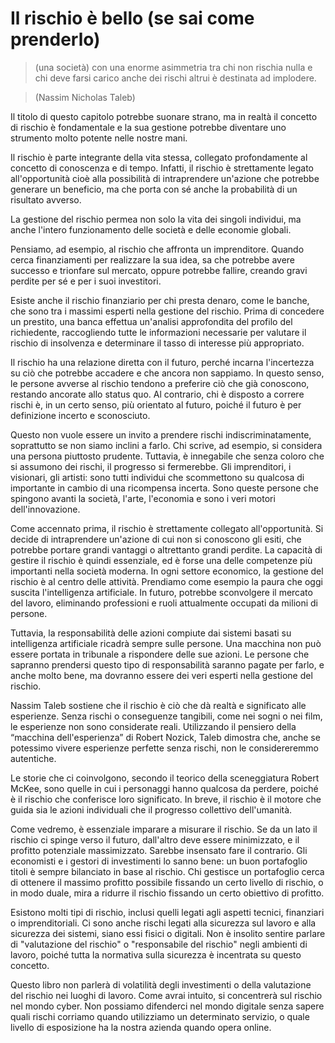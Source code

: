 <!---
status: READY
-->

# Il rischio è bello (se sai come prenderlo)

> (una società) con una enorme asimmetria tra chi non rischia nulla e chi deve farsi carico anche dei rischi altrui è destinata ad implodere.

> (Nassim Nicholas Taleb)


Il titolo di questo capitolo potrebbe suonare strano, ma in realtà il concetto di rischio è fondamentale e la sua gestione potrebbe diventare uno strumento molto potente nelle nostre mani. 

Il rischio è parte integrante della vita stessa, collegato profondamente al concetto di conoscenza e di tempo. Infatti, il rischio è strettamente legato all'opportunità cioè alla possibilità di intraprendere un'azione che potrebbe generare un beneficio, ma che porta con sé anche la probabilità di un risultato avverso.

La gestione del rischio permea non solo la vita dei singoli individui, ma anche l'intero funzionamento delle società e delle economie globali.

Pensiamo, ad esempio, al rischio che affronta un imprenditore. Quando cerca finanziamenti per realizzare la sua idea, sa che potrebbe avere successo e trionfare sul mercato, oppure potrebbe fallire, creando gravi perdite per sé e per i suoi investitori.

Esiste anche il rischio finanziario per chi presta denaro, come le banche, che sono tra i massimi esperti nella gestione del rischio. Prima di concedere un prestito, una banca effettua un'analisi approfondita del profilo del richiedente, raccogliendo tutte le informazioni necessarie per valutare il rischio di insolvenza e determinare il tasso di interesse più appropriato.

Il rischio ha una relazione diretta con il futuro, perché incarna l'incertezza su ciò che potrebbe accadere e che ancora non sappiamo. In questo senso, le persone avverse al rischio tendono a preferire ciò che già conoscono, restando ancorate allo status quo. Al contrario, chi è disposto a correre rischi è, in un certo senso, più orientato al futuro, poiché il futuro è per definizione incerto e sconosciuto.

Questo non vuole essere un invito a prendere rischi indiscriminatamente, soprattutto se non siamo inclini a farlo. Chi scrive, ad esempio, si considera una persona piuttosto prudente. Tuttavia, è innegabile che senza coloro che si assumono dei rischi, il progresso si fermerebbe. Gli imprenditori, i visionari, gli artisti: sono tutti individui che scommettono su qualcosa di importante in cambio di una ricompensa incerta. Sono queste persone che spingono avanti la società, l'arte, l'economia e sono i veri motori dell'innovazione.

Come accennato prima, il rischio è strettamente collegato all'opportunità. Si decide di intraprendere un'azione di cui non si conoscono gli esiti, che potrebbe portare grandi vantaggi o altrettanto grandi perdite. La capacità di gestire il rischio è quindi essenziale, ed è forse una delle competenze più importanti nella società moderna. In ogni settore economico, la gestione del rischio è al centro delle attività. Prendiamo come esempio la paura che oggi suscita l'intelligenza artificiale. In futuro, potrebbe sconvolgere il mercato del lavoro, eliminando professioni e ruoli attualmente occupati da milioni di persone. 

Tuttavia, la responsabilità delle azioni compiute dai sistemi basati su intelligenza artificiale ricadrà sempre sulle persone. Una macchina non può essere portata in tribunale a rispondere delle sue azioni. Le persone che sapranno prendersi questo tipo di responsabilità saranno pagate per farlo, e anche molto bene, ma dovranno essere dei veri esperti nella gestione del rischio.

Nassim Taleb sostiene che il rischio è ciò che dà realtà e significato alle esperienze. Senza rischi o conseguenze tangibili, come nei sogni o nei film, le esperienze non sono considerate reali. Utilizzando il pensiero della “macchina dell'esperienza” di Robert Nozick, Taleb dimostra che, anche se potessimo vivere esperienze perfette senza rischi, non le considereremmo autentiche. 

Le storie che ci coinvolgono, secondo il teorico della sceneggiatura Robert McKee, sono quelle in cui i personaggi hanno qualcosa da perdere, poiché è il rischio che conferisce loro significato. In breve, il rischio è il motore che guida sia le azioni individuali che il progresso collettivo dell'umanità.


Come vedremo, è essenziale imparare a misurare il rischio. Se da un lato il rischio ci spinge verso il futuro, dall'altro deve essere minimizzato, e il profitto potenziale massimizzato. Sarebbe insensato fare il contrario. Gli economisti e i gestori di investimenti lo sanno bene: un buon portafoglio titoli è sempre bilanciato in base al rischio. Chi gestisce un portafoglio cerca di ottenere il massimo profitto possibile fissando un certo livello di rischio, o in modo duale, mira a ridurre il rischio fissando un certo obiettivo di profitto.

Esistono molti tipi di rischio, inclusi quelli legati agli aspetti tecnici, finanziari o imprenditoriali. Ci sono anche rischi legati alla sicurezza sul lavoro e alla sicurezza dei sistemi, siano essi fisici o digitali. Non è insolito sentire parlare di "valutazione del rischio" o "responsabile del rischio" negli ambienti di lavoro, poiché tutta la normativa sulla sicurezza è incentrata su questo concetto.

Questo libro non parlerà di volatilità degli investimenti o della valutazione del rischio nei luoghi di lavoro. Come avrai intuito, si concentrerà sul rischio nel mondo cyber. Non possiamo difenderci nel mondo digitale senza sapere quali rischi corriamo quando utilizziamo un determinato servizio, o quale livello di esposizione ha la nostra azienda quando opera online.

<!-- non rimuovere il commento newpage -->
<!-- \newpage -->